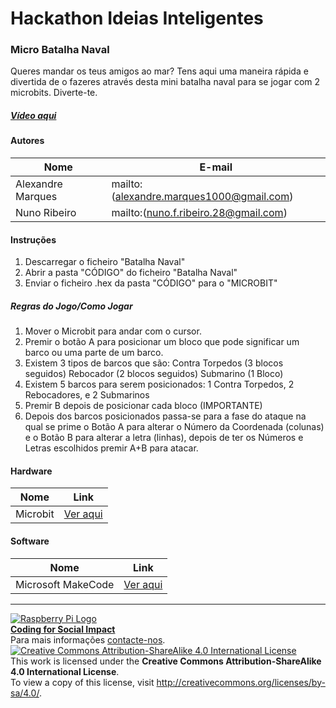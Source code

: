 ﻿# Hackathon Ideias Inteligentes

### Micro Batalha Naval

   Queres mandar os teus amigos ao mar? Tens aqui uma maneira rápida e divertida de o fazeres através desta
   mini batalha naval para se jogar com 2 microbits. Diverte-te.
  
##### [Vídeo aqui](Demo/video.mp4?raw=true)  
  
#### Autores  

|Nome  |E-mail  |  
|---|---|    
|Alexandre Marques  |mailto:(alexandre.marques1000@gmail.com)  |  
|Nuno Ribeiro  |mailto:(nuno.f.ribeiro.28@gmail.com)  |  


#### Instruções

1. Descarregar o ficheiro "Batalha Naval"
2. Abrir a pasta "CÓDIGO" do ficheiro "Batalha Naval"
3. Enviar o ficheiro .hex da pasta "CÓDIGO" para o "MICROBIT" 

##### Regras do Jogo/Como Jogar

1. Mover o Microbit para andar com o cursor.
2. Premir o botão A para posicionar um bloco que pode significar um barco ou uma parte de um barco.
3. Existem 3 tipos de barcos que são: Contra Torpedos (3 blocos seguidos) 
                                      Rebocador (2 blocos seguidos)
                                      Submarino (1 Bloco)
4. Existem 5 barcos para serem posicionados: 1 Contra Torpedos, 2 Rebocadores, e 2 Submarinos
5. Premir B depois de posicionar cada bloco (IMPORTANTE)
6. Depois dos barcos posicionados passa-se para a fase do ataque na qual se prime o Botão A para alterar o Número da Coordenada (colunas) e o Botão B para alterar a letra (linhas), depois de ter os Números e Letras escolhidos premir A+B para atacar.   
#### Hardware  

|Nome  |Link  |  
|---|---|    
|Microbit  |[Ver aqui](https://microbit.org/)  |  

#### Software  

|Nome  |Link  |  
|---|---|    
|Microsoft MakeCode	  |[Ver aqui](https://makecode.microbit.org/)  |  


***  
[![Raspberry Pi Logo](https://upload.wikimedia.org/wikipedia/en/thumb/c/cb/Raspberry_Pi_Logo.svg/50px-Raspberry_Pi_Logo.svg.png)](http://raspberrypi.org)   
[**Coding for Social Impact**](http://codingforsocialimpact.fe.up.pt)  
Para mais informações [contacte-nos](mailto:hello@codingforsocialimpact.org).  
[![Creative Commons Attribution-ShareAlike 4.0 International License](https://licensebuttons.net/l/by-sa/4.0/88x31.png)](http://creativecommons.org/licenses/by-sa/4.0/)  
This work is licensed under the **Creative Commons Attribution-ShareAlike 4.0 International License**.  
To view a copy of this license, visit http://creativecommons.org/licenses/by-sa/4.0/.  
